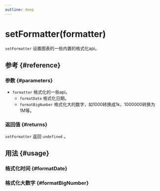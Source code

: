 ```yaml
---
outline: deep
---
```


# setFormatter(formatter)
`setFormatter` 设置图表的一些内置的格式化api。

## 参考 {#reference}
<!--@include: @/@views/api/references/instance/setFormatter.md-->

### 参数 {#parameters}
- `formatter` 格式化的一些api。
  - `formatDate` 格式化日期。
  - `formatBigNumber` 格式化大的数字，如1000转换成1k，1000000转换为1M等。

### 返回值 {#returns}
`setFormatter` 返回 `undefined` 。

## 用法 {#usage}
<script setup>
import SetFormatterFormatDate from '../../@views/api/samples/setFormatter-formatDate/index.vue'
import SetFormatterFormatBigNumber from '../../@views/api/samples/setFormatter-formatBigNumber/index.vue'
</script>

### 格式化时间 {#formatDate}
<SetFormatterFormatDate/>

### 格式化大数字 {#formatBigNumber}
<SetFormatterFormatBigNumber/>